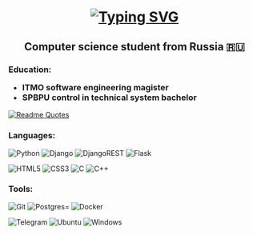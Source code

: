 <h1 align="center">
  <a href="https://git.io/typing-svg"><img src="https://readme-typing-svg.herokuapp.com?font=Fira+Code&pause=1000&color=851FF7&center=true&vCenter=true&width=435&lines=Hi+there%2C+I'm+Vitaliy+Kiryushin+%F0%9F%94%AD" alt="Typing SVG" /></a>
</h1>
<h2 align="center">Computer science student from Russia 🇷🇺</h2>
<h3>
  Education: 
  <ul>
    <li>ITMO software engineering magister</li>
    <li>SPBPU control in technical system bachelor</li>
  </ul>
</h3>

<p align="center">
  
  [![Readme Quotes](https://quotes-github-readme.vercel.app/api?type=horizontal&theme=monokai)](https://github.com/piyushsuthar/github-readme-quotes)
  
</p>


<h3>Languages: </h3>

![Python](https://img.shields.io/badge/python-3670A0?style=for-the-badge&logo=python&logoColor=ffdd54)
![Django](https://img.shields.io/badge/django-%23092E20.svg?style=for-the-badge&logo=django&logoColor=white)
![DjangoREST](https://img.shields.io/badge/DJANGO-REST-ff1709?style=for-the-badge&logo=django&logoColor=white&color=ff1709&labelColor=gray)
![Flask](https://img.shields.io/badge/flask-%23000.svg?style=for-the-badge&logo=flask&logoColor=white)

![HTML5](https://img.shields.io/badge/html5-%23E34F26.svg?style=for-the-badge&logo=html5&logoColor=white)
![CSS3](https://img.shields.io/badge/css3-%231572B6.svg?style=for-the-badge&logo=css3&logoColor=white)
![C](https://img.shields.io/badge/c-%2300599C.svg?style=for-the-badge&logo=c&logoColor=white)
![C++](https://img.shields.io/badge/c++-%2300599C.svg?style=for-the-badge&logo=c%2B%2B&logoColor=white)
<h3>Tools: </h3>

![Git](https://img.shields.io/badge/git-%23F05033.svg?style=for-the-badge&logo=git&logoColor=white)
![Postgres](https://img.shields.io/badge/postgres-%23316192.svg?style=for-the-badge&logo=postgresql&logoColor=white)=
![Docker](https://img.shields.io/badge/docker-%230db7ed.svg?style=for-the-badge&logo=docker&logoColor=white)

![Telegram](https://img.shields.io/badge/Telegram-2CA5E0?style=for-the-badge&logo=telegram&logoColor=white)
![Ubuntu](https://img.shields.io/badge/Ubuntu-E95420?style=for-the-badge&logo=ubuntu&logoColor=white)
![Windows](https://img.shields.io/badge/Windows-0078D6?style=for-the-badge&logo=windows&logoColor=white)


